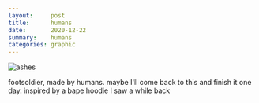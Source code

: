 ```yaml
---
layout:     post
title:      humans
date:       2020-12-22
summary:    humans
categories: graphic
---
```


![ashes](https://i.imgur.com/XScMjF0.jpg)

footsoldier, made by humans. maybe I'll come back to this and finish it one day. inspired by a bape hoodie I saw a while back
